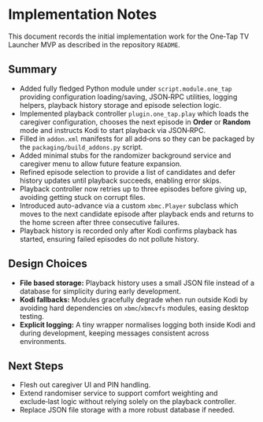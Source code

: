 # Implementation Notes

This document records the initial implementation work for the One‑Tap TV Launcher
MVP as described in the repository `README`.

## Summary

- Added fully fledged Python module under `script.module.one_tap` providing
  configuration loading/saving, JSON‑RPC utilities, logging helpers, playback
  history storage and episode selection logic.
- Implemented playback controller `plugin.one_tap.play` which loads the
  caregiver configuration, chooses the next episode in **Order** or **Random**
  mode and instructs Kodi to start playback via JSON‑RPC.
- Filled in `addon.xml` manifests for all add‑ons so they can be packaged by the
  `packaging/build_addons.py` script.
- Added minimal stubs for the randomizer background service and caregiver menu
  to allow future feature expansion.
- Refined episode selection to provide a list of candidates and defer history
  updates until playback succeeds, enabling error skips.
- Playback controller now retries up to three episodes before giving up,
  avoiding getting stuck on corrupt files.
- Introduced auto-advance via a custom ``xbmc.Player`` subclass which moves to
  the next candidate episode after playback ends and returns to the home screen
  after three consecutive failures.
 - Playback history is recorded only after Kodi confirms playback has started,
   ensuring failed episodes do not pollute history.

## Design Choices

- **File based storage:** Playback history uses a small JSON file instead of a
  database for simplicity during early development.
- **Kodi fallbacks:** Modules gracefully degrade when run outside Kodi by
  avoiding hard dependencies on `xbmc`/`xbmcvfs` modules, easing desktop testing.
- **Explicit logging:** A tiny wrapper normalises logging both inside Kodi and
  during development, keeping messages consistent across environments.

## Next Steps

- Flesh out caregiver UI and PIN handling.
- Extend randomiser service to support comfort weighting and exclude‑last logic
  without relying solely on the playback controller.
- Replace JSON file storage with a more robust database if needed.
